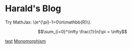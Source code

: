 <script
  src="https://cdn.jsdelivr.net/npm/mathjax@3/es5/tex-chtml.js"
  type="text/javascript" id="MathJax-script" >
<!-- https://www.fabriziomusacchio.com/blog/2021-08-10-How_to_use_LaTeX_in_Markdown/-->
</script>
<style>XXmjx-container {background: #faf3f3; margin: auto;}</style>
# Harald's Blog

Try MathJax: \\(e^{\pi}-1=0\in\mathbb{R}\\).

$$\sum_{i=0}^\infty \frac{1}{n}\pi = \infty$$

[test](test.html)
[Monomorphism](Monomorphism.md)
